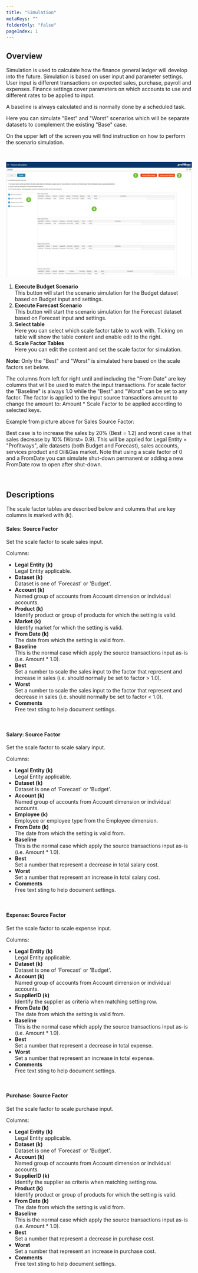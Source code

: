 ```yaml
---
title: "Simulation"
metaKeys: ""
folderOnly: "false"
pageIndex: 1
---
```


## Overview
Simulation is used to calculate how the finance general ledger will develop into the future. Simulation is based on user input and parameter settings. User input is different transactions on expected sales, purchase, payroll and expenses. Finance settings cover parameters on which accounts to use and different rates to be applied to input.

A baseline is always calculated and is normally done by a scheduled task.

Here you can simulate "Best" and "Worst" scenarios which will be separate datasets to complement the existing "Base" case.

On the upper left of the screen you will find instruction on how to perform the scenario simulation.

<br/>

![](img/finance-simulation.jpg)

1. **Execute Budget Scenario**<br/> 
This button will start the scenario simulation for the Budget dataset based on Budget input and settings. 
2. **Execute Forecast Scenario**<br/> 
This button will start the scenario simulation for the Forecast dataset based on Forecast input and settings. 
3. **Select table**<br/> 
Here you can select which scale factor table to work with. Ticking on table will show the table content and enable edit to the right.
4. **Scale Factor Tables**<br/> 
Here you can edit the content and set the scale factor for simulation.

**Note:** Only the "Best" and "Worst" is simulated here based on the scale factors set below.

The columns from left for right until and including the "From Date" are key columns that will be used to match the input transactions. For scale factor the "Baseline" is always 1.0 while the "Best" and "Worst" can be set to any factor. The factor is applied to the input source transactions amount to change the amount to: Amount * Scale Factor to be applied according to selected keys.

Example from picture above for Sales Source Factor: 

Best case is to increase the sales by 20% (Best = 1.2) and worst case is that sales decrease by 10% (Worst= 0.9). This will be applied for Legal Entity = "Profitways", alle datasets (both Budget and Forecast), sales accounts, services product and Oil&Gas market. Note that using a scale factor of 0 and a FromDate you can simulate shut-down permanent or adding a new FromDate row to open after shut-down.

<br/>

## Descriptions

The scale factor tables are described below and columns that are key columns is marked with (k).

#### Sales: Source Factor
Set the scale factor to scale sales input.

Columns:

- **Legal Entity (k)**<br/>
Legal Entity applicable.
- **Dataset (k)**<br/>
Dataset is one of 'Forecast' or 'Budget'.
- **Account (k)**<br/>
Named group of accounts from Account dimension or individual accounts.
- **Product (k)**<br/>
Identify product or group of products for which the setting is valid.
- **Market (k)**<br/>
Identify market for which the setting is valid.
- **From Date (k)**<br/>
The date from which the setting is valid from.
- **Baseline**<br/>
This is the normal case which apply the source transactions input as-is (i.e. Amount * 1.0).
- **Best**<br/>
Set a number to scale the sales input to the factor that represent and increase in sales (i.e. should normally be set to factor > 1.0).
- **Worst**<br/>
Set a number to scale the sales input to the factor that represent and decrease in sales (i.e. should normally be set to factor < 1.0).
- **Comments**<br/>
Free text sting to help document settings.
<br/>

#### Salary: Source Factor
Set the scale factor to scale salary input.

Columns:

- **Legal Entity (k)**<br/>
Legal Entity applicable.
- **Dataset (k)**<br/>
Dataset is one of 'Forecast' or 'Budget'.
- **Account (k)**<br/>
Named group of accounts from Account dimension or individual accounts.
- **Employee (k)**<br/>
Employee or employee type from the Employee dimension.
- **From Date (k)**<br/>
The date from which the setting is valid from.
- **Baseline**<br/>
This is the normal case which apply the source transactions input as-is (i.e. Amount * 1.0).
- **Best**<br/>
Set a number that represent a decrease in total salary cost.
- **Worst**<br/>
Set a number that represent an increase in total salary cost.
- **Comments**<br/>
Free text sting to help document settings.
<br/>

#### Expense: Source Factor
Set the scale factor to scale expense input.

Columns:

- **Legal Entity (k)**<br/>
Legal Entity applicable.
- **Dataset (k)**<br/>
Dataset is one of 'Forecast' or 'Budget'.
- **Account (k)**<br/>
Named group of accounts from Account dimension or individual accounts.
- **SupplierID (k)**<br/>
Identify the supplier as criteria when matching setting row.
- **From Date (k)**<br/>
The date from which the setting is valid from.
- **Baseline**<br/>
This is the normal case which apply the source transactions input as-is (i.e. Amount * 1.0).
- **Best**<br/>
Set a number that represent a decrease in total expense.
- **Worst**<br/>
Set a number that represent an increase in total expense.
- **Comments**<br/>
Free text sting to help document settings.
<br/>

#### Purchase: Source Factor
Set the scale factor to scale purchase input.

Columns:

- **Legal Entity (k)**<br/>
Legal Entity applicable.
- **Dataset (k)**<br/>
Dataset is one of 'Forecast' or 'Budget'.
- **Account (k)**<br/>
Named group of accounts from Account dimension or individual accounts.
- **SupplierID (k)**<br/>
Identify the supplier as criteria when matching setting row.
- **Product (k)**<br/>
Identify product or group of products for which the setting is valid.
- **From Date (k)**<br/>
The date from which the setting is valid from.
- **Baseline**<br/>
This is the normal case which apply the source transactions input as-is (i.e. Amount * 1.0).
- **Best**<br/>
Set a number that represent a decrease in purchase cost.
- **Worst**<br/>
Set a number that represent an increase in purchase cost.
- **Comments**<br/>
Free text sting to help document settings.
<br/>
